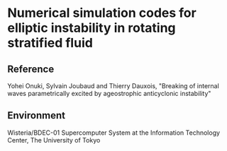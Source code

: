 # Numerical simulation codes for elliptic instability in rotating stratified fluid

## Reference

Yohei Onuki, Sylvain Joubaud and Thierry Dauxois, "Breaking of internal waves parametrically excited by ageostrophic anticyclonic instability"

## Environment

Wisteria/BDEC-01 Supercomputer System at the Information Technology Center, The University of Tokyo
